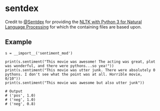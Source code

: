 # sentdex

Credit to [@Sentdex](https://twitter.com/sentdex) for providing the [NLTK with Python 3 for Natural Language Processing](https://www.youtube.com/playlist?list=PLQVvvaa0QuDf2JswnfiGkliBInZnIC4HL) for which the containing files are based upon.

## Example

    s = __import__('sentiment_mod')
    
    print(s.sentiment("This movie was awesome! The acting was great, plot was wonderful, and there were pythons...so yea!"))
    print(s.sentiment("This movie was utter junk. There were absolutely 0 pythons. I don't see what the point was at all. Horrible movie, 0/10"))
    print(s.sentiment("This movie was awesome but also utter junk"))

    # Output
    # ('pos', 1.0)
    # ('neg', 1.0)
    # ('neg', 0.8)

